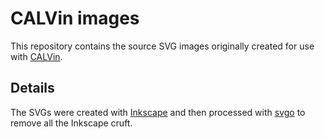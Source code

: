 # CALVin images

This repository contains the source SVG
images originally created for use with
[CALVin](https://github.com/mwibrow/CALVin).

## Details

The SVGs were created with [Inkscape](https://inkscape.org/en/)
and then processed with [svgo](https://github.com/svg/svgo)
to remove all the Inkscape cruft.
